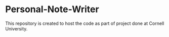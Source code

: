 # Personal-Note-Writer
This repository is created to host the code as part of project done at Cornell University.
